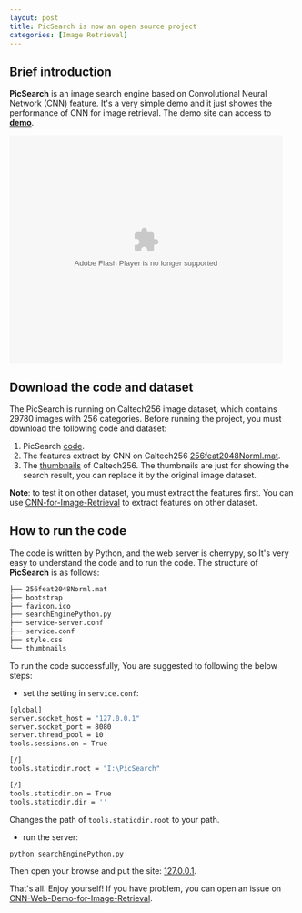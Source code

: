 ```yaml
---
layout: post
title: PicSearch is now an open source project
categories: [Image Retrieval]
---
```


## Brief introduction

**PicSearch** is an image search engine based on Convolutional Neural Network (CNN) feature. It's a very simple demo and it just showes the performance of CNN for image retrieval. The demo site can access to [**demo**](http://search.yongyuan.name/).

<object width="800" height="600">
<param name="movie" value="http://player.youku.com/player.php/sid/XMTM0NzYyMzE4OA==/v.swf"></param>
<param name="allowFullScreen" value="true" />
<param name="allowScriptAccess" value="always"/>
<param name="wmode" value="transparent"></param>
<param name="bgColor" value="#ffffff"></param>
<embed src="http://player.youku.com/player.php/sid/XMTM0NzYyMzE4OA==/v.swf" allowFullScreen="true" quality="high" width="480" height="400" align="middle" allowScriptAccess="always" type="application/x-shockwave-flash"></embed>
</object>

## Download the code and dataset

The PicSearch is running on Caltech256 image dataset, which contains 29780 images with 256 categories. Before running the project, you must download the following code and dataset:

1. PicSearch [code](https://github.com/willard-yuan/CNN-Web-Demo-for-Image-Retrieval).
2. The features extract by CNN on Caltech256 [256feat2048Norml.mat](http://pan.baidu.com/s/14YAeE).
3. The [thumbnails](http://pan.baidu.com/s/1kT4atkb) of Caltech256. The thumbnails are just for showing the search result, you can replace it by the original image dataset.

**Note**: to test it on other dataset, you must extract the features first. You can use [CNN-for-Image-Retrieval](https://github.com/willard-yuan/CNN-for-Image-Retrieval) to extract features on other dataset.

## How to run the code

The code is written by Python, and the web server is cherrypy, so It's very easy to understand the code and to run the code. The structure of **PicSearch** is as follows:

```sh
├── 256feat2048Norml.mat
├── bootstrap
├── favicon.ico
├── searchEnginePython.py
├── service-server.conf
├── service.conf
├── style.css
└── thumbnails
```

To run the code successfully, You are suggested to following the below steps:

- set the setting in `service.conf`:

```sh
[global]
server.socket_host = "127.0.0.1"
server.socket_port = 8080
server.thread_pool = 10
tools.sessions.on = True

[/]
tools.staticdir.root = "I:\PicSearch"

[/]
tools.staticdir.on = True
tools.staticdir.dir = ''
```

Changes the path of `tools.staticdir.root` to your path.

- run the server:

```sh
python searchEnginePython.py
```

Then open your browse and put the site: [127.0.0.1](http://127.0.0.1/).

That's all. Enjoy yourself! If you have problem, you can open an issue on [CNN-Web-Demo-for-Image-Retrieval](https://github.com/willard-yuan/CNN-Web-Demo-for-Image-Retrieval/issues/new).
